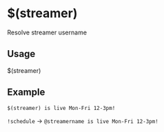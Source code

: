 # $(streamer)
Resolve streamer username

## Usage
$(streamer)

## Example
    $(streamer) is live Mon-Fri 12-3pm!

`!schedule` -> `@streamername is live Mon-Fri 12-3pm!`
